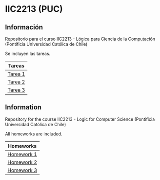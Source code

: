 IIC2213 (PUC)
=============

Información
-----------

Repositorio para el curso IIC2213 - Lógica para Ciencia de la Computación (Pontificia Universidad Católica de Chile)

Se incluyen las tareas.


|Tareas|
|:-:|
|[Tarea 1](T1)|
|[Tarea 2](T2)|
|[Tarea 3](T3)|



Information
-----------

Repository for the course IIC2213 - Logic for Computer Science (Pontificia Universidad Católica de Chile)

All homeworks are included.


|Homeworks|
|:-:|
|[Homework 1](T1)|
|[Homework 2](T2)|
|[Homework 3](T3)|
